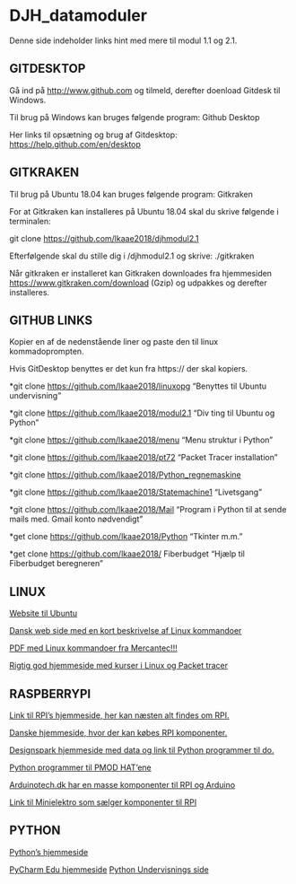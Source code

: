 # DJH_datamoduler
Denne side indeholder links hint med mere til modul 1.1 og 2.1.
## GITDESKTOP
Gå ind på http://www.github.com og tilmeld, derefter doenload Gitdesk til Windows.

Til brug på Windows kan bruges følgende program: Github Desktop

Her links til opsætning og brug af Gitdesktop: 
https://help.github.com/en/desktop

## GITKRAKEN
Til brug på Ubuntu 18.04 kan bruges følgende program: Gitkraken

For at Gitkraken kan installeres på Ubuntu 18.04 skal du skrive følgende i terminalen:

git clone https://github.com/lkaae2018/djhmodul2.1

Efterfølgende skal du stille dig i /djhmodul2.1 og skrive: ./gitkraken

Når gitkraken er installeret kan Gitkraken downloades fra hjemmesiden https://www.gitkraken.com/download (Gzip) og udpakkes og derefter installeres.

## GITHUB LINKS
Kopier en af de nedenstående liner og paste den til linux kommadoprompten.

Hvis GitDesktop benyttes er det kun fra https:// der skal kopiers.

*git clone https://github.com/lkaae2018/linuxopg “Benyttes til Ubuntu undervisning”

*git clone https://github.com/lkaae2018/modul2.1 “Div ting til Ubuntu og Python”

*git clone https://github.com/lkaae2018/menu “Menu struktur i Python”

*git clone https://github.com/lkaae2018/pt72 “Packet Tracer installation”

*git clone https://github.com/lkaae2018/Python_regnemaskine

*git clone https://github.com/lkaae2018/Statemachine1 “Livetsgang”

*git clone https://github.com/lkaae2018/Mail “Program i Python til at sende mails med. Gmail konto nødvendigt”

*get clone https://github.com/lkaae2018/Python “Tkinter m.m.”

*get clone https://github.com/lkaae2018/ Fiberbudget “Hjælp til Fiberbudget beregneren”

## LINUX
[Website til Ubuntu](www.ubuntu.com)

[Dansk web side med en kort beskrivelse af Linux kommandoer](http://www.linuxbog.dk/unix/bog/unix-appendiks-kommandooversigt.html)

[PDF med Linux kommandoer fra Mercantec!!!](http://www.linuxbog.dk/unix/bog/unix-appendiks-kommandooversigt.html)

[Rigtig god hjemmeside med kurser i Linux og Packet tracer](http://danscourses.com/)

## RASPBERRYPI
[Link til RPI’s hjemmeside, her kan næsten alt findes om RPI.](http://www.raspberrypi.org/)

[Danske hjemmeside, hvor der kan købes RPI komponenter.](http://www.raspberrypi.dk/)

[Designspark hjemmeside med data og link til Python programmer til do.](https://www.rs-online.com/designspark/the-new-raspberry-pi-pmod-hat-adapter-from-designspark)

[Python programmer til PMOD HAT’ene](https://designspark-pmod.readthedocs.io/en/latest/)

[Arduinotech.dk har en masse komponenter til RPI og Arduino](https://arduinotech.dk/)

[Link til Minielektro som sælger komponenter til RPI](https://minielektro.dk/)

## PYTHON
[Python’s hjemmeside](https://www.python.org/)

[PyCharm Edu hjemmeside](https://www.jetbrains.com/pycharm-edu/?gclid=EAIaIQobChMInsuNzMaL4QIVTOh3Ch1JuwIeEAAYASACEgKUKfD_BwE&gclsrc=aw.ds)
[Python Undervisnings side](https://www.tutorialspoint.com/python/index.htm)
